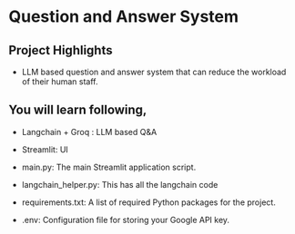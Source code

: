 
# Question and Answer System   

## Project Highlights

- LLM based question and answer system that can reduce the workload of their human staff.

## You will learn following,
  - Langchain + Groq : LLM based Q&A
  - Streamlit: UI



- main.py: The main Streamlit application script.
- langchain_helper.py: This has all the langchain code
- requirements.txt: A list of required Python packages for the project.
- .env: Configuration file for storing your Google API key.
